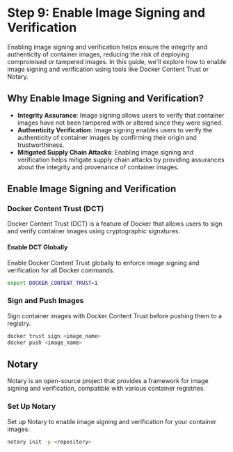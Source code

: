 # Step 9: Enable Image Signing and Verification

Enabling image signing and verification helps ensure the integrity and authenticity of container images, reducing the risk of deploying compromised or tampered images. In this guide, we'll explore how to enable image signing and verification using tools like Docker Content Trust or Notary.

## Why Enable Image Signing and Verification?

- **Integrity Assurance**: Image signing allows users to verify that container images have not been tampered with or altered since they were signed.
- **Authenticity Verification**: Image signing enables users to verify the authenticity of container images by confirming their origin and trustworthiness.
- **Mitigated Supply Chain Attacks**: Enabling image signing and verification helps mitigate supply chain attacks by providing assurances about the integrity and provenance of container images.

## Enable Image Signing and Verification

### Docker Content Trust (DCT)

Docker Content Trust (DCT) is a feature of Docker that allows users to sign and verify container images using cryptographic signatures.

#### Enable DCT Globally

Enable Docker Content Trust globally to enforce image signing and verification for all Docker commands.

```bash
export DOCKER_CONTENT_TRUST=1
```

### Sign and Push Images
Sign container images with Docker Content Trust before pushing them to a registry.
```bash
docker trust sign <image_name>
docker push <image_name>
```

## Notary
Notary is an open-source project that provides a framework for image signing and verification, compatible with various container registries.

### Set Up Notary
Set up Notary to enable image signing and verification for your container images.
```bash
notary init -p <repository>
```


